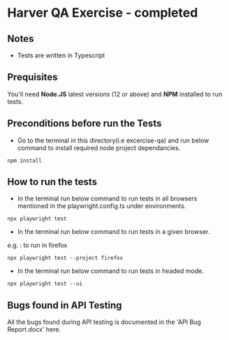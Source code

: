 Harver QA Exercise - completed
========================

## Notes

- Tests are written in Typescript 

## Prequisites

You'll need **Node.JS** latest versions (12 or above) and **NPM** installed to run tests.


## Preconditions before run the Tests

- Go to the terminal in this directory(i.e excercise-qa) and run below command to install required node project dependancies.

`npm install`

## How to run the tests

- In the terminal run below command to run tests in all browsers mentioned in the playwright.config.ts under environments.

`npx playwright test`

- In the terminal run below command to run tests in a given browser.

e.g. : to run in firefox

`npx playwright test --project firefox`

- In the terminal run below command to run tests in headed mode.

`npx playwright test --ui`


## Bugs found in API Testing

All the bugs found during API testing is documented in the 'API Bug Report.docx' here.